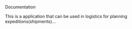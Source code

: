 Documentation

This is a application that can be used in logistics for planning expeditions(shipments)...
